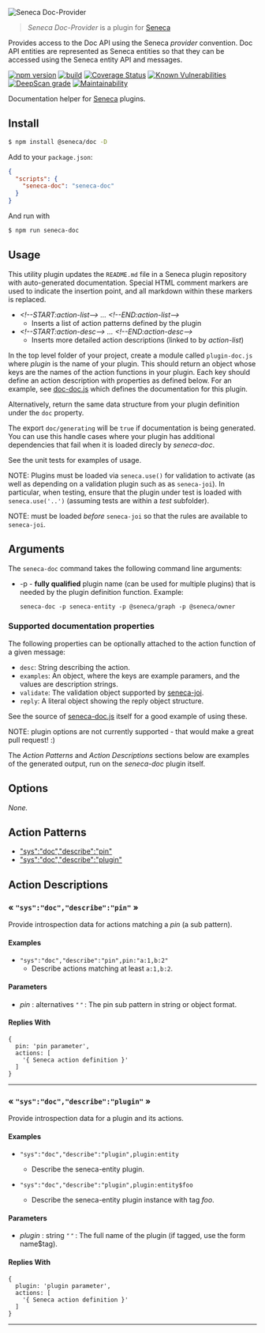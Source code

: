 ![Seneca Doc-Provider](http://senecajs.org/files/assets/seneca-logo.png)

> _Seneca Doc-Provider_ is a plugin for [Seneca](http://senecajs.org)


Provides access to the Doc API using the Seneca *provider*
convention. Doc API entities are represented as Seneca entities so
that they can be accessed using the Seneca entity API and messages.



[![npm version](https://img.shields.io/npm/v/@seneca/doc-provider.svg)](https://npmjs.com/package/@seneca/doc-provider)
[![build](https://github.com/senecajs/seneca-doc-provider/actions/workflows/build.yml/badge.svg)](https://github.com/senecajs/seneca-doc-provider/actions/workflows/build.yml)
[![Coverage Status](https://coveralls.io/repos/senecajs/seneca-doc-provider/badge.svg?branch=main)](https://coveralls.io/github/senecajs/seneca-doc-provider?branch=main)
[![Known Vulnerabilities](https://snyk.io/test/github/senecajs/seneca-doc-provider/badge.svg)](https://snyk.io/test/github/senecajs/seneca-doc-provider)
[![DeepScan grade](https://deepscan.io/api/teams/5016/projects/21342/branches/611017/badge/grade.svg)](https://deepscan.io/dashboard#view=project&tid=5016&pid=21342&bid=611017)
[![Maintainability](https://api.codeclimate.com/v1/badges/68675302d30a1e3e9447/maintainability)](https://codeclimate.com/github/voxgig/seneca-doc/maintainability)


Documentation helper for [Seneca](senecajs.org) plugins.


## Install

```sh
$ npm install @seneca/doc -D
```

Add to your `package.json`:

```json
{
  "scripts": {
    "seneca-doc": "seneca-doc"
  }
}
```

And run with

```sh
$ npm run seneca-doc
```

## Usage

This utility plugin updates the `README.md` file in a Seneca plugin
repository with auto-generated documentation. Special HTML comment
markers are used to indicate the insertion point, and all markdown
within these markers is replaced.

* _&lt;!--START:action-list--&gt; ... &lt;!--END:action-list--&gt;_
  * Inserts a list of action patterns defined by the plugin
* _&lt;!--START:action-desc--&gt; ... &lt;!--END:action-desc--&gt;_
  * Inserts more detailed action descriptions (linked to by _action-list_)

In the top level folder of your project, create a module called
`plugin-doc.js` where _plugin_ is the name of your plugin. This should
return an object whose keys are the names of the action functions in
your plugin. Each key should define an action description with
properties as defined below. For an example,
see [doc-doc.js](doc-doc.js) which defines the documentation for this
plugin.

Alternatively, return the same data structure from your plugin
definition under the `doc` property.

The export `doc/generating` will be `true` if documentation is being
generated. You can use this handle cases where your plugin has
additional dependencies that fail when it is loaded direcly by
_seneca-doc_.

See the unit tests for examples of usage.

NOTE: Plugins must be loaded via `seneca.use()` for validation to
activate (as well as depending on a validation plugin such as as
`seneca-joi`). In particular, when testing, ensure that the plugin
under test is loaded with `seneca.use('..')` (assuming tests are
within a _test_ subfolder).

NOTE: must be loaded *before* `seneca-joi` so that the rules are
available to `seneca-joi`.


## Arguments

The `seneca-doc` command takes the following command line arguments:

* -p - **fully qualified** plugin name (can be used for multiple plugins)
  that is needed by the plugin definition function. Example:
  ```
  seneca-doc -p seneca-entity -p @seneca/graph -p @seneca/owner
  ```


### Supported documentation properties

The following properties can be optionally attached to the action
function of a given message:

* `desc`: String describing the action.
* `examples`: An object, where the keys are example paramers, and the values are description strings.
* `validate`: The validation object supported by [seneca-joi](//github.com/senecajs/seneca-joi).
* `reply`: A literal object showing the reply object structure.

See the source of [seneca-doc.js](seneca-doc.js#L29) itself for a good
example of using these.

NOTE: plugin options are not currently supported - that would make a
great pull request! :)

The *Action Patterns* and *Action Descriptions* sections below are
examples of the generated output, run on the _seneca-doc_ plugin
itself.


<!--START:options-->


## Options

*None.*


<!--END:options-->


<!--START:action-list-->


## Action Patterns

* ["sys":"doc","describe":"pin"](#-sysdocdescribepin-)
* ["sys":"doc","describe":"plugin"](#-sysdocdescribeplugin-)


<!--END:action-list-->

<!--START:action-desc-->


## Action Descriptions

### &laquo; `"sys":"doc","describe":"pin"` &raquo;

Provide introspection data for actions matching a _pin_ (a sub pattern).




#### Examples



* `"sys":"doc","describe":"pin",pin:"a:1,b:2"`
  * Describe actions matching at least `a:1,b:2`.
#### Parameters


* _pin_ : alternatives <i><small>"&nbsp;"</small></i>
 : The pin sub pattern in string or object format.




#### Replies With


```
{
  pin: 'pin parameter',
  actions: [
    '{ Seneca action definition }'
  ]
}
```


----------
### &laquo; `"sys":"doc","describe":"plugin"` &raquo;

Provide introspection data for a plugin and its actions.




#### Examples



* `"sys":"doc","describe":"plugin",plugin:entity`
  * Describe the seneca-entity plugin.

* `"sys":"doc","describe":"plugin",plugin:entity$foo`
  * Describe the seneca-entity plugin instance with tag _foo_.
#### Parameters


* _plugin_ : string <i><small>"&nbsp;"</small></i>
 : The full name of the plugin (if tagged, use the form name$tag).




#### Replies With


```
{
  plugin: 'plugin parameter',
  actions: [
    '{ Seneca action definition }'
  ]
}
```


----------


<!--END:action-desc-->


[BadgeCoveralls]: https://coveralls.io/repos/voxgig/seneca-doc/badge.svg?branch=master&service=github
[BadgeNpm]: https://badge.fury.io/js/%40seneca%2Fdoc.svg
[BadgeTravis]: https://travis-ci.org/voxgig/seneca-doc.svg?branch=master
[Coveralls]: https://coveralls.io/github/voxgig/seneca-doc?branch=master
[Npm]: https://www.npmjs.com/package/@seneca/doc
[Travis]: https://travis-ci.org/voxgig/seneca-doc?branch=master

